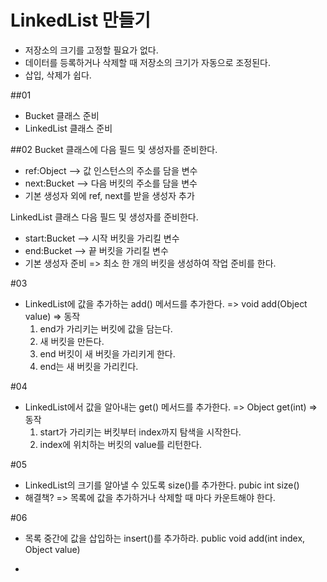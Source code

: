# LinkedList 만들기
- 저장소의 크기를 고정할 필요가 없다.
- 데이터를 등록하거나 삭제할 때 저장소의 크기가 자동으로 조정된다.
- 삽입, 삭제가 쉽다.

##01
- Bucket 클래스 준비
- LinkedList 클래스 준비

##02
Bucket 클래스에 다음 필드 및 생성자를 준비한다.
- ref:Object  --> 값 인스턴스의 주소를 담을 변수
- next:Bucket --> 다음 버킷의 주소를 담을 변수
- 기본 생성자 외에 ref, next를 받을 생성자 추가

LinkedList 클래스 다음 필드 및 생성자를 준비한다.
- start:Bucket  --> 시작 버킷을 가리킬 변수
- end:Bucket    --> 끝 버킷을 가리킬 변수
- 기본 생성자 준비
  => 최소 한 개의 버킷을 생성하여 작업 준비를 한다.

#03
- LinkedList에 값을 추가하는 add() 메서드를 추가한다.
  => void add(Object value)
  => 동작
    1) end가 가리키는 버킷에 값을 담는다.
    2) 새 버킷을 만든다.
    3) end 버킷이 새 버킷을 가리키게 한다.
    4) end는 새 버킷을 가리킨다.

#04
- LinkedList에서 값을 알아내는 get() 메서드를 추가한다.
  => Object get(int)
  => 동작
    1) start가 가리키는 버킷부터 index까지 탐색을 시작한다.
    2) index에 위치하는 버킷의 value를 리턴한다.

#05
- LinkedList의 크기를 알아낼 수 있도록 size()를 추가한다.
  pubic int size()
- 해결책?
  => 목록에 값을 추가하거나 삭제할 때 마다 카운트해야 한다.

#06
- 목록 중간에 값을 삽입하는 insert()를 추가하라.
  public void add(int index, Object value)



-

